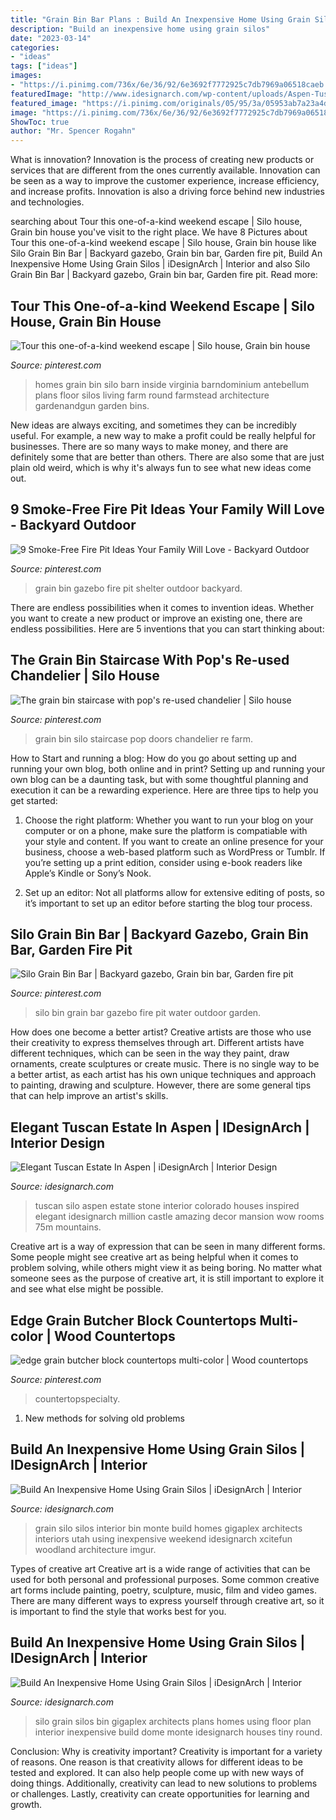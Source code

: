 ```yaml
---
title: "Grain Bin Bar Plans : Build An Inexpensive Home Using Grain Silos"
description: "Build an inexpensive home using grain silos"
date: "2023-03-14"
categories:
- "ideas"
tags: ["ideas"]
images:
- "https://i.pinimg.com/736x/6e/36/92/6e3692f7772925c7db7969a06518caeb.jpg"
featuredImage: "http://www.idesignarch.com/wp-content/uploads/Aspen-Tuscan-Estate_16.jpg"
featured_image: "https://i.pinimg.com/originals/05/95/3a/05953ab7a23a4d3bb40132bfafdc01c4.jpg"
image: "https://i.pinimg.com/736x/6e/36/92/6e3692f7772925c7db7969a06518caeb.jpg"
ShowToc: true
author: "Mr. Spencer Rogahn"
---
```



What is innovation?
Innovation is the process of creating new products or services that are different from the ones currently available. Innovation can be seen as a way to improve the customer experience, increase efficiency, and increase profits. Innovation is also a driving force behind new industries and technologies.

	

		
searching about Tour this one-of-a-kind weekend escape | Silo house, Grain bin house you've visit to the right place. We have 8 Pictures about Tour this one-of-a-kind weekend escape | Silo house, Grain bin house like Silo Grain Bin Bar | Backyard gazebo, Grain bin bar, Garden fire pit, Build An Inexpensive Home Using Grain Silos | iDesignArch | Interior and also Silo Grain Bin Bar | Backyard gazebo, Grain bin bar, Garden fire pit. Read more:
		
    
## Tour This One-of-a-kind Weekend Escape | Silo House, Grain Bin House

<img loading=lazy src="https://i.pinimg.com/736x/f1/76/63/f176637eeba62eb114691197d48e2b12.jpg" onerror="this.onerror=null;this.src='https://tse3.mm.bing.net/th?id=OIP.INGgt9sSIxIe7QPRYSIO6wHaLH&amp;pid=15.1';" alt="Tour this one-of-a-kind weekend escape | Silo house, Grain bin house">

_Source: pinterest.com_

>homes grain bin silo barn inside virginia barndominium antebellum plans floor silos living farm round farmstead architecture gardenandgun garden bins. 

	

New ideas are always exciting, and sometimes they can be incredibly useful. For example, a new way to make a profit could be really helpful for businesses. There are so many ways to make money, and there are definitely some that are better than others. There are also some that are just plain old weird, which is why it's always fun to see what new ideas come out.

    
## 9 Smoke-Free Fire Pit Ideas Your Family Will Love - Backyard Outdoor

<img loading=lazy src="https://i.pinimg.com/736x/0f/7f/f5/0f7ff5d3b698b4c48caaf3fa98f33a1d--grain-bin-gazebo-silos.jpg" onerror="this.onerror=null;this.src='https://tse4.mm.bing.net/th?id=OIP.y61996quW4t3G6OjMwPlRAHaNd&amp;pid=15.1';" alt="9 Smoke-Free Fire Pit Ideas Your Family Will Love - Backyard Outdoor">

_Source: pinterest.com_

>grain bin gazebo fire pit shelter outdoor backyard. 

	

There are endless possibilities when it comes to invention ideas. Whether you want to create a new product or improve an existing one, there are endless possibilities. Here are 5 inventions that you can start thinking about: 

    
## The Grain Bin Staircase With Pop&#039;s Re-used Chandelier | Silo House

<img loading=lazy src="https://i.pinimg.com/originals/39/ff/a1/39ffa1b9a0274a3c2f093aab79ee3755.jpg" onerror="this.onerror=null;this.src='https://tse4.mm.bing.net/th?id=OIP.WA0XcqvwDEH3ROJZzUf_DAHaLI&amp;pid=15.1';" alt="The grain bin staircase with pop&#039;s re-used chandelier | Silo house">

_Source: pinterest.com_

>grain bin silo staircase pop doors chandelier re farm. 

	

How to Start and running a blog: How do you go about setting up and running your own blog, both online and in print?
Setting up and running your own blog can be a daunting task, but with some thoughtful planning and execution it can be a rewarding experience. Here are three tips to help you get started:
1. Choose the right platform: Whether you want to run your blog on your computer or on a phone, make sure the platform is compatiable with your style and content. If you want to create an online presence for your business, choose a web-based platform such as WordPress or Tumblr. If you’re setting up a print edition, consider using e-book readers like Apple’s Kindle or Sony’s Nook.

2. Set up an editor: Not all platforms allow for extensive editing of posts, so it’s important to set up an editor before starting the blog tour process.

    
## Silo Grain Bin Bar | Backyard Gazebo, Grain Bin Bar, Garden Fire Pit

<img loading=lazy src="https://i.pinimg.com/736x/6e/36/92/6e3692f7772925c7db7969a06518caeb.jpg" onerror="this.onerror=null;this.src='https://tse3.mm.bing.net/th?id=OIP.JCCOEHMa2YQY6k6Q3L1l7QHaJ4&amp;pid=15.1';" alt="Silo Grain Bin Bar | Backyard gazebo, Grain bin bar, Garden fire pit">

_Source: pinterest.com_

>silo bin grain bar gazebo fire pit water outdoor garden. 

	

How does one become a better artist?
Creative artists are those who use their creativity to express themselves through art. Different artists have different techniques, which can be seen in the way they paint, draw ornaments, create sculptures or create music. There is no single way to be a better artist, as each artist has his own unique techniques and approach to painting, drawing and sculpture. However, there are some general tips that can help improve an artist's skills.

    
## Elegant Tuscan Estate In Aspen | IDesignArch | Interior Design

<img loading=lazy src="http://www.idesignarch.com/wp-content/uploads/Aspen-Tuscan-Estate_16.jpg" onerror="this.onerror=null;this.src='https://tse4.mm.bing.net/th?id=OIP.vSZf2pVAYSVpO-V8IbxkpgHaJ4&amp;pid=15.1';" alt="Elegant Tuscan Estate In Aspen | iDesignArch | Interior Design">

_Source: idesignarch.com_

>tuscan silo aspen estate stone interior colorado houses inspired elegant idesignarch million castle amazing decor mansion wow rooms 75m mountains. 

	

Creative art is a way of expression that can be seen in many different forms. Some people might see creative art as being helpful when it comes to problem solving, while others might view it as being boring. No matter what someone sees as the purpose of creative art, it is still important to explore it and see what else might be possible.

    
## Edge Grain Butcher Block Countertops Multi-color | Wood Countertops

<img loading=lazy src="https://i.pinimg.com/originals/05/95/3a/05953ab7a23a4d3bb40132bfafdc01c4.jpg" onerror="this.onerror=null;this.src='https://tse1.mm.bing.net/th?id=OIP._-gJNhCf1w5KPVSs771xcgHaE8&amp;pid=15.1';" alt="edge grain butcher block countertops multi-color | Wood countertops">

_Source: pinterest.com_

>countertopspecialty. 

	

1. New methods for solving old problems

    
## Build An Inexpensive Home Using Grain Silos | IDesignArch | Interior

<img loading=lazy src="http://www.idesignarch.com/wp-content/uploads/Grain-Silos-House_6.jpg" onerror="this.onerror=null;this.src='https://tse4.mm.bing.net/th?id=OIP.ad9PeVgICNaWRoDjWBbHDAHaFj&amp;pid=15.1';" alt="Build An Inexpensive Home Using Grain Silos | iDesignArch | Interior">

_Source: idesignarch.com_

>grain silo silos interior bin monte build homes gigaplex architects interiors utah using inexpensive weekend idesignarch xcitefun woodland architecture imgur. 

	

Types of creative art
Creative art is a wide range of activities that can be used for both personal and professional purposes. Some common creative art forms include painting, poetry, sculpture, music, film and video games. There are many different ways to express yourself through creative art, so it is important to find the style that works best for you.

    
## Build An Inexpensive Home Using Grain Silos | IDesignArch | Interior

<img loading=lazy src="http://www.idesignarch.com/wp-content/uploads/Grain-Silos-House_12.jpg" onerror="this.onerror=null;this.src='https://tse4.mm.bing.net/th?id=OIP.5dBx0ayp_Cu-P-dcC0DXTQHaJ4&amp;pid=15.1';" alt="Build An Inexpensive Home Using Grain Silos | iDesignArch | Interior">

_Source: idesignarch.com_

>silo grain silos bin gigaplex architects plans homes using floor plan interior inexpensive build dome monte idesignarch houses tiny round. 

	

Conclusion: Why is creativity important?
Creativity is important for a variety of reasons. One reason is that creativity allows for different ideas to be tested and explored. It can also help people come up with new ways of doing things. Additionally, creativity can lead to new solutions to problems or challenges. Lastly, creativity can create opportunities for learning and growth.

